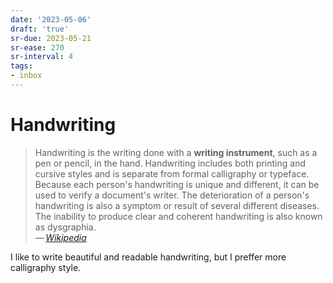 ```yaml
---
date: '2023-05-06'
draft: 'true'
sr-due: 2023-05-21
sr-ease: 270
sr-interval: 4
tags:
- inbox
---
```


# Handwriting

> Handwriting is the writing done with a **writing instrument**, such as a pen or
> pencil, in the hand. Handwriting includes both printing and cursive styles and
> is separate from formal calligraphy or typeface. Because each person's
> handwriting is unique and different, it can be used to verify a document's
> writer. The deterioration of a person's handwriting is also a symptom or
> result of several different diseases. The inability to produce clear and
> coherent handwriting is also known as dysgraphia.\
— <cite>[Wikipedia](https://en.wikipedia.org/wiki/Handwriting)</cite>

I like to write beautiful and readable handwriting, but I preffer more
calligraphy style.